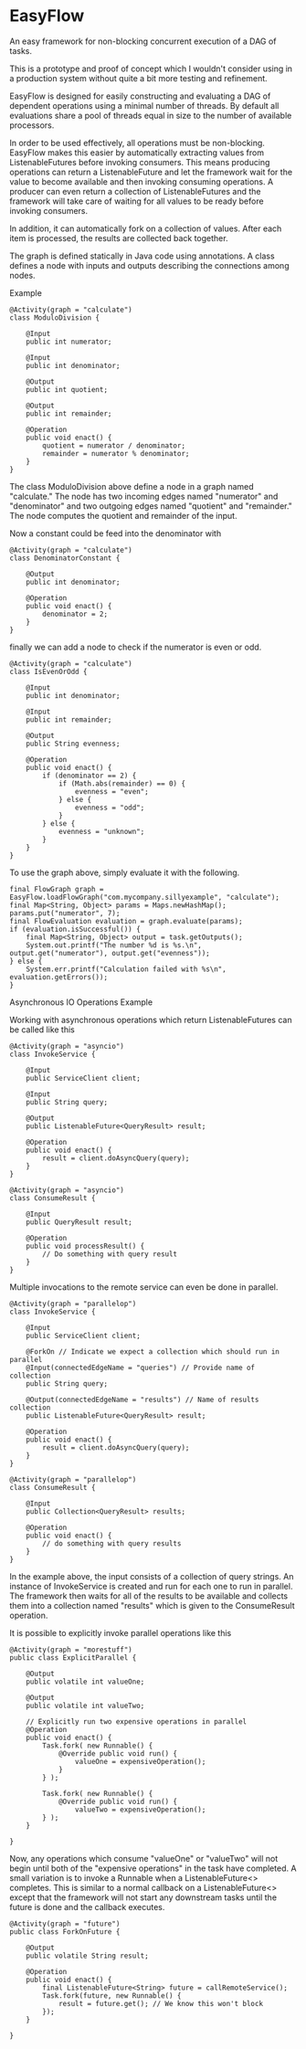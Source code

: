 EasyFlow
========

An easy framework for non-blocking concurrent execution of a DAG of tasks.

This is a prototype and proof of concept which I wouldn't consider using
in a production system without quite a bit more testing and refinement.

EasyFlow is designed for easily constructing and evaluating a DAG of dependent operations using a minimal number of threads.  By default all evaluations share a pool of threads equal in size to the number of available processors.

In order to be used effectively, all operations must be non-blocking. EasyFlow makes this easier by automatically extracting values from ListenableFutures before invoking consumers.  This means producing operations can return a ListenableFuture and let the framework wait for the value to become available and then invoking consuming operations.  A producer can even return a collection of ListenableFutures and the framework will take care of waiting for all values to be ready before invoking consumers.

In addition, it can automatically fork on a collection of values.  After each item is processed, the results are collected back together.

The graph is defined statically in Java code using annotations.  A class defines a node with inputs and outputs describing the connections among nodes.

Example

    @Activity(graph = "calculate")
    class ModuloDivision {
    
        @Input
        public int numerator;
    
        @Input
        public int denominator;
    
        @Output
        public int quotient;
    
        @Output
        public int remainder;
    
        @Operation
        public void enact() {
            quotient = numerator / denominator;
            remainder = numerator % denominator;
        }
    }

The class ModuloDivision above define a node in a graph named "calculate." The node has two incoming edges named "numerator" and "denominator" and two outgoing edges named "quotient" and "remainder."  The node computes the quotient and remainder of the input.

Now a constant could be feed into the denominator with

    @Activity(graph = "calculate")
    class DenominatorConstant {
    
        @Output
        public int denominator;
    
        @Operation
        public void enact() {
            denominator = 2;
        }
    }

finally we can add a node to check if the numerator is even or odd.

    @Activity(graph = "calculate")
    class IsEvenOrOdd {
    
        @Input
        public int denominator;
    
        @Input
        public int remainder;
    
        @Output
        public String evenness;
    
        @Operation
        public void enact() {
            if (denominator == 2) {
                if (Math.abs(remainder) == 0) {
                    evenness = "even";
                } else {
                    evenness = "odd";
                }
            } else {
                evenness = "unknown";
            }
        }
    }

To use the graph above, simply evaluate it with the following.

    final FlowGraph graph = EasyFlow.loadFlowGraph("com.mycompany.sillyexample", "calculate");
    final Map<String, Object> params = Maps.newHashMap();
    params.put("numerator", 7);
    final FlowEvaluation evaluation = graph.evaluate(params);
    if (evaluation.isSuccessful()) {
        final Map<String, Object> output = task.getOutputs();
        System.out.printf("The number %d is %s.\n", output.get("numerator"), output.get("evenness"));
    } else {
        System.err.printf("Calculation failed with %s\n", evaluation.getErrors());
    }

Asynchronous IO Operations Example

Working with asynchronous operations which return ListenableFutures can be called like this

    @Activity(graph = "asyncio")
    class InvokeService {
    
        @Input
        public ServiceClient client;
    
        @Input
        public String query;
    
        @Output
        public ListenableFuture<QueryResult> result;
    
        @Operation
        public void enact() {
            result = client.doAsyncQuery(query);
        }
    }
    
    @Activity(graph = "asyncio")
    class ConsumeResult {
    
        @Input
        public QueryResult result;
    
        @Operation
        public void processResult() {
            // Do something with query result
        }
    }

Multiple invocations to the remote service can even be done in parallel.

    @Activity(graph = "parallelop")
    class InvokeService {
    
        @Input
        public ServiceClient client;
    
        @ForkOn // Indicate we expect a collection which should run in parallel
        @Input(connectedEdgeName = "queries") // Provide name of collection
        public String query;
    
        @Output(connectedEdgeName = "results") // Name of results collection
        public ListenableFuture<QueryResult> result;
    
        @Operation
        public void enact() {
            result = client.doAsyncQuery(query);
        }
    }
    
    @Activity(graph = "parallelop")
    class ConsumeResult {
    
        @Input
        public Collection<QueryResult> results;
    
        @Operation
        public void enact() {
            // do something with query results
        }
    }

In the example above, the input consists of a collection of query strings. An instance of InvokeService is created and run for each one to run in parallel.  The framework then waits for all of the results to be available and collects them into a collection named "results" which is given to the ConsumeResult operation.

It is possible to explicitly invoke parallel operations like this

    @Activity(graph = "morestuff")
    public class ExplicitParallel {
    
        @Output
        public volatile int valueOne;
    
        @Output
        public volatile int valueTwo;
    
        // Explicitly run two expensive operations in parallel
        @Operation
        public void enact() {
            Task.fork( new Runnable() {
                @Override public void run() {
                    valueOne = expensiveOperation();
                }
            } );
    
            Task.fork( new Runnable() {
                @Override public void run() {
                    valueTwo = expensiveOperation();
            } );
        }
    
    }

Now, any operations which consume "valueOne" or "valueTwo" will not begin until both of the "expensive operations" in the task have completed.  A small variation is to invoke a Runnable when a ListenableFuture<> completes. This is similar to a normal callback on a ListenableFuture<> except that the framework will not start any downstream tasks until the future is done and the callback executes.

    @Activity(graph = "future")
    public class ForkOnFuture {
    
        @Output
        public volatile String result;
    
        @Operation
        public void enact() {
            final ListenableFuture<String> future = callRemoteService();
            Task.fork(future, new Runnable() {
                result = future.get(); // We know this won't block
            });
        }
    
    }

